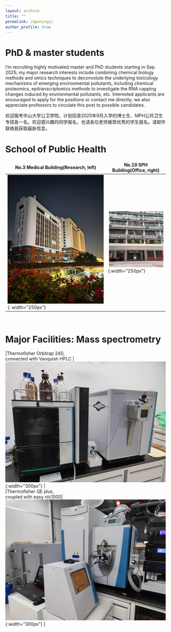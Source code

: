 ```yaml
---
layout: archive
title: ""
permalink: /openings/
author_profile: true
---
```


<!---
# __Postdoc Post__   
We also have a few openings for Postdoc working with me. The major areas of interest are: MS-based omics for molecular toxicology studies. Please contact me for details or check out <a href="https://sph.sysu.edu.cn/article/2494">our post here</a> or contact me for details.

招收博士后研究员(逸仙博士后)。目标工作方向为基于质谱的多组学对新型环境污染物的分子毒理学机制进行探索。可访问<a href="https://sph.sysu.edu.cn/article/2494">此链接</a>或者邮件联系本人。  
<br>
--->

# __PhD & master students__   
I’m recruiting highly motivated master and PhD students starting in Sep. 2025; my major research interests include combining chemical biology methods and omics techniques to deconvolute the underlying toxicology mechanisms of emerging environmental pollutants, including chemical proteomics, epitranscriptomics methods to investigate the RNA capping changes induced by environmental pollutants, etc. Interested applicants are encouraged to apply for the positions or contact me directly; we also appreciate professors to circulate this post to possible candidates.

欢迎报考中山大学公卫学院。计划招录2025年9月入学的博士生、MPH公共卫生专硕各一名。欢迎感兴趣的同学报名，也请各位老师推荐优秀的学生报名。请邮件联络我获取最新信息。
<br>

# __School of Public Health__

<style>
table {
    border-collapse: collapse;
    border:none;
}
td, th {
    border: none;
}
table th:first-of-type {
    width: 8cm;
}
table th:first-of-type(2) {
    width: 8cm;
}
</style>
    
No.3 Medical Building(Research, left)|No.19 SPH Building(Office, right)
---|---
![学院科研楼](/images/科研楼.jpg){: width="250px"}|![学院办公楼](/images/办公楼.jpg){:width="250px"}   
     
<br>

# __Major Facilities: Mass spectrometry__

|Thermofisher Orbitrap 240, <br>connected with Vanquish HPLC |![质谱仪器1](/images/240.jpg){:width="300px"} |  
|Thermofisher QE plus,<br>coupled with easy nlc1000|  ![质谱仪器2](/images/QE.jpg){:width="300px"} |     
     

<!---TIMS TOF pro2|![质谱仪器3](/images/timsTOF.jpg){:width="300px"} --->
